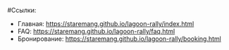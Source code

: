 #Ссылки:
- Главная: https://staremang.github.io/lagoon-rally/index.html
- FAQ: https://staremang.github.io/lagoon-rally/faq.html
- Бронирование: https://staremang.github.io/lagoon-rally/booking.html